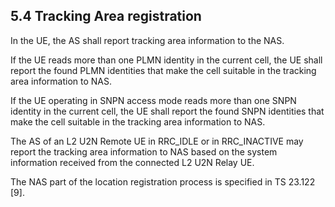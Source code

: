 ## 5.4 Tracking Area registration

In the UE, the AS shall report tracking area information to the NAS.

If the UE reads more than one PLMN identity in the current cell, the UE
shall report the found PLMN identities that make the cell suitable in
the tracking area information to NAS.

If the UE operating in SNPN access mode reads more than one SNPN
identity in the current cell, the UE shall report the found SNPN
identities that make the cell suitable in the tracking area information
to NAS.

The AS of an L2 U2N Remote UE in RRC_IDLE or in RRC_INACTIVE may report
the tracking area information to NAS based on the system information
received from the connected L2 U2N Relay UE.

The NAS part of the location registration process is specified in TS
23.122 \[9\].